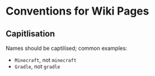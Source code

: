 # Conventions for Wiki Pages

## Capitlisation

Names should be captilised; common examples:
- `Minecraft`, not `minecraft`
- `Gradle`, not `gradle`

